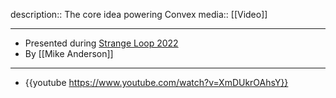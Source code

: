 description:: The core idea powering Convex
media:: [[Video]]

- ---
- Presented during [Strange Loop 2022](https://www.thestrangeloop.com)
- By [[Mike Anderson]]
- ---
- {{youtube https://www.youtube.com/watch?v=XmDUkrOAhsY}}